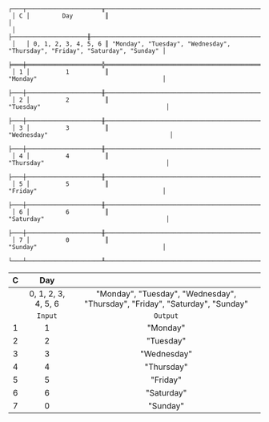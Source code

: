 ```text
 ┌───┬─────────────────────╥──────────────────────────────────────────────────────────────────────────────┐
 │ C │         Day         ║                                                                              │
 │   ├─────────────────────╫──────────────────────────────────────────────────────────────────────────────┤
 │   │ 0, 1, 2, 3, 4, 5, 6 ║ "Monday", "Tuesday", "Wednesday", "Thursday", "Friday", "Saturday", "Sunday" │
 ╞═══╪═════════════════════╬══════════════════════════════════════════════════════════════════════════════╡
 │ 1 │          1          ║                                   "Monday"                                   │
 ├───┼─────────────────────╫──────────────────────────────────────────────────────────────────────────────┤
 │ 2 │          2          ║                                  "Tuesday"                                   │
 ├───┼─────────────────────╫──────────────────────────────────────────────────────────────────────────────┤
 │ 3 │          3          ║                                 "Wednesday"                                  │
 ├───┼─────────────────────╫──────────────────────────────────────────────────────────────────────────────┤
 │ 4 │          4          ║                                  "Thursday"                                  │
 ├───┼─────────────────────╫──────────────────────────────────────────────────────────────────────────────┤
 │ 5 │          5          ║                                   "Friday"                                   │
 ├───┼─────────────────────╫──────────────────────────────────────────────────────────────────────────────┤
 │ 6 │          6          ║                                  "Saturday"                                  │
 ├───┼─────────────────────╫──────────────────────────────────────────────────────────────────────────────┤
 │ 7 │          0          ║                                   "Sunday"                                   │
 └───┴─────────────────────╨──────────────────────────────────────────────────────────────────────────────┘
```

| C |         Day         |                                                                              |
|:-:|:-------------------:|:----------------------------------------------------------------------------:|
|   | 0, 1, 2, 3, 4, 5, 6 | "Monday", "Tuesday", "Wednesday", "Thursday", "Friday", "Saturday", "Sunday" |
|   |       `Input`       |                                   `Output`                                   |
| 1 |          1          |                                   "Monday"                                   |
| 2 |          2          |                                  "Tuesday"                                   |
| 3 |          3          |                                 "Wednesday"                                  |
| 4 |          4          |                                  "Thursday"                                  |
| 5 |          5          |                                   "Friday"                                   |
| 6 |          6          |                                  "Saturday"                                  |
| 7 |          0          |                                   "Sunday"                                   |
